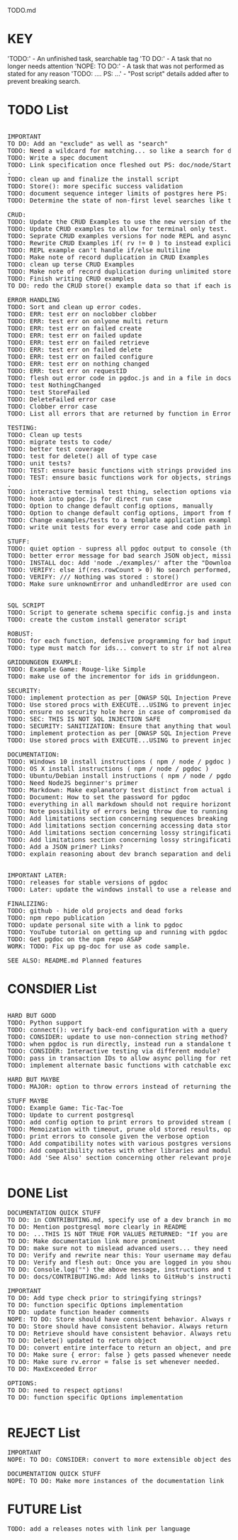 TODO.md

# KEY

'TODO:' - An unfinished task, searchable tag
'TO DO:' - A task that no longer needs attention
'NOPE: TO DO:' - A task that was not performed as stated for any reason
'TODO: .... PS: ...' - "Post script" details added after to prevent breaking search.

# TODO List

<pre>

IMPORTANT
TO DO: Add an "exclude" as well as "search"
TODO: Need a wildcard for matching... so like a search for documents that have ANY value under 'id'.
TODO: Write a spec document
TODO: Link specification once fleshed out PS: doc/node/Start.md
.
TODO: clean up and finalize the install script
TODO: Store(): more specific success validation
TODO: document sequence integer limits of postgres here PS: store()
TODO: Determine the state of non-first level searches like this { o: 1, j:{ x: 1 } }... does { o: 1, j:{ x: 1, y:2 } } match?

CRUD:
TODO: Update the CRUD Examples to use the new version of the library
TODO: Update CRUD examples to allow for terminal only test. async commands might confuse people.
TODO: Seprate CRUD examples versions for node REPL and async use in program.
TODO: Rewrite CRUD Examples if( rv != 0 ) to instead explicitly check rv.error in a safe way.
TODO: REPL example can't handle if/else multiline
TODO: Make note of record duplication in CRUD Examples
TODO: clean up terse CRUD Examples
TODO: Make note of record duplication during unlimited store() in CRUD Examples
TODO: Finish writing CRUD examples
TO DO: redo the CRUD store() example data so that if each is run in order, the database examples work out nicely. Multiple players on the team, etc.

ERROR HANDLING
TODO: Sort and clean up error codes.
TODO: ERR: test err on noclobber clobber
TODO: ERR: test err on onlyone multi return
TODO: ERR: test err on failed create
TODO: ERR: test err on failed update
TODO: ERR: test err on failed retrieve
TODO: ERR: test err on failed delete
TODO: ERR: test err on failed configure
TODO: ERR: test err on nothing changed
TODO: ERR: test err on requestID
TODO: flesh out error code in pgdoc.js and in a file in docs/
TODO: test NothingChanged
TODO: test StoreFailed
TODO: DeleteFailed error case
TODO: Clobber error case
TODO: List all errors that are returned by function in Errors.md

TESTING:
TODO: Clean up tests
TODO: migrate tests to code/
TODO: better test coverage
TODO: test for delete() all of type case
TODO: unit tests?
TODO: TEST: ensure basic functions with strings provided instead
TODO: TEST: ensure basic functions work for objects, strings
.
TODO: interactive terminal test thing, selection options via numbers
TODO: hook into pgdoc.js for direct run case
TODO: Option to change default config options, manually
TODO: Option to change default config options, import from file
TODO: Change examples/tests to a template application example.
TODO: write unit tests for every error case and code path in pgdoc, put them in testPgdoc.js

STUFF:
TODO: quiet option - supress all pgdoc output to console (this should only happen in strange edge cases that you might want an error message for)
TODO: better error message for bad search JSON object, missing quotes on field name
TODO: INSTALL doc: Add 'node ./examples/' after the "Download dependencies"
TODO: VERIFY: else if(res.rowCount > 0) No search performed, so returned rowCount indicates operations performed. : store()
TODO: VERIFY: /// Nothing was stored : store()
TODO: Make sure unknownError and unhandledError are used consistently


SQL SCRIPT
TODO: Script to generate schema specific config.js and install_*.sql
TODO: create the custom install generator script

ROBUST:
TODO: for each function, defensive programming for bad input. null data or search for instance.
TODO: type must match for ids... convert to str if not already! And make note of this in tutorials.

GRIDDUNGEON EXAMPLE:
TODO: Example Game: Rouge-like Simple
TODO: make use of the incrementor for ids in griddungeon.

SECURITY:
TODO: implement protection as per [OWASP SQL Injection Prevention Cheat Sheet](https://github.com/OWASP/CheatSheetSeries/blob/master/cheatsheets/SQL_Injection_Prevention_Cheat_Sheet.md)
TODO: Use stored procs with EXECUTE...USING to prevent injection. SEE: [PostgresQL Docs](https://www.postgresql.org/docs/11/plpgsql-statements.html#PLPGSQL-STATEMENTS-EXECUTING-DYN)
TODO: ensure no security hole here in case of compromised database / database connection
TODO: SEC: THIS IS NOT SQL INJECTION SAFE
TODO: SECURITY: SANITIZATION: Ensure that anything that would break postgres fails with an error code. Validate everything that would be passed through.
TODO: implement protection as per [OWASP SQL Injection Prevention Cheat Sheet](https://github.com/OWASP/CheatSheetSeries/blob/master/cheatsheets/SQL_Injection_Prevention_Cheat_Sheet.md)
TODO: Use stored procs with EXECUTE...USING to prevent injection. SEE: [PostgresQL Docs](https://www.postgresql.org/docs/11/plpgsql-statements.html#PLPGSQL-STATEMENTS-EXECUTING-DYN)

DOCUMENTATION:
TODO: Windows 10 install instructions ( npm / node / pgdoc )
TODO: OS X install instructions ( npm / node / pgdoc )
TODO: Ubuntu/Debian install instructions ( npm / node / pgdoc )
TODO: Need NodeJS beginner's primer
TODO: Markdown: Make explanatory test distinct from actual instructions via formatting in all INSTALL documents.
TODO: Document: How to set the password for pgdoc
TODO: everything in all markdown should not require horizontal scrolling on a normal sized window
TODO: Note possibility of errors being throw due to running out of memory, call stack depth, etc.
TODO: Add limitations section concerning sequences breaking at scale
TODO: Add limitations section concerning accessing data store in db by other means
TODO: Add limitations section concerning lossy stringification around ES 6+ classes
TODO: Add limitations section concerning lossy stringification around circle references
TODO: Add a JSON primer? Links?
TODO: explain reasoning about dev branch separation and deliberate storage in regards to github and small downloads and easily understood commits in CONTRIBUTING.md


IMPORTANT LATER:
TODO: releases for stable versions of pgdoc
TODO: Later: update the windows install to use a release and verify it isn't prevented from loading via Chrome or Windows security

FINALIZING:
TODO: github - hide old projects and dead forks
TODO: npm repo publication
TODO: update personal site with a link to pgdoc
TODO: YouTube tutorial on getting up and running with pgdoc
TODO: Get pgdoc on the npm repo ASAP
WORK: TODO: Fix up pg-doc for use as code sample.

SEE ALSO: README.md Planned features
</pre>

# CONSDIER List

<pre>

HARD BUT GOOD
TODO: Python support
TODO: connect(): verify back-end configuration with a query / sever proc
TODO: CONSIDER: update to use non-connection string method?
TODO: when pgdoc is run directly, instead run a standalone terminal that can execute tests via interactive interface
TODO: CONSIDER: Interactive testing via different module?
TODO: pass in transaction IDs to allow async polling for return values / error codes
TODO: implement alternate basic functions with catchable exceptions?

HARD BUT MAYBE
TODO: MAJOR: option to throw errors instead of returning them.

STUFF MAYBE
TODO: Example Game: Tic-Tac-Toe
TODO: Update to current postgresql
TODO: add config option to print errors to provided stream ( such as console.err )
TODO: Memoization with timeout, prune old stored results, option: set time to keep alive, option: delete on successful read
TODO: print errors to console given the verbose option
TODO: Add compatibility notes with various postgres versions
TODO: Add compatibility notes with other libraries and modules such as pg-connect
TODO: Add 'See Also' section concerning other relevant projects and modules

</pre>


# DONE List

<pre>
DOCUMENTATION QUICK STUFF
TO DO: in CONTRIBUTING.md, specify use of a dev branch in more detail
TO DO: Mention postgresql more clearly in README
TO DO: ...THIS IS NOT TRUE FOR VALUES RETURNED: "If you are using a node REPL session you can drop the await keyword from the following examples."
TO DO: Make documentation link more prominent
TO DO: make sure not to mislead advanced users... they need to run the psql script! PS: in Start.md
TO DO: Verify and rewrite near this: Your username may default to your windows username.
TO DO: Verify and flesh out: Once you are logged in you should see a prompt that looks something like this:
TO DO: Console.log("") the above message, instructions and then exit only when script is run directly in node.
TO DO: docs/CONTRIBUTING.md: Add links to GitHub's instructions on how to submit a pull request

IMPORTANT
TO DO: Add type check prior to stringifying strings?
TO DO: function specific Options implementation
TO DO: update function header comments
NOPE: TO DO: Store should have consistent behavior. Always return list or error.
TO DO: Store should have consistent behavior. Always return an object or error.
TO DO: Retrieve should have consistent behavior. Always return a list or error.
TO DO: Delete() updated to return object
TO DO: convert entire interface to return an object, and previous values stored in a standard member of that object, like .doc. PS: Not including requestID()
TO DO: Make sure { error: false } gets passed whenever needed.
TO DO: Make sure rv.error = false is set whenever needed.
TO DO: MaxExceeded Error

OPTIONS:
TO DO: need to respect options!
TO DO: function specific Options implementation

</pre>

# REJECT List

<pre>
IMPORTANT
NOPE: TO DO: CONSIDER: convert to more extensible object destructuring method of invocation? No... that makes it more complex to use...

DOCUMENTATION QUICK STUFF
NOPE: TO DO: Make more instances of the documentation link
</pre>

# FUTURE List

<pre>
TODO: add a releases notes with link per language

</pre>
